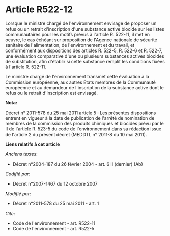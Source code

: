 # Article R522-12

Lorsque le ministre chargé de l'environnement envisage de proposer un refus ou un retrait d'inscription d'une substance
active biocide sur les listes communautaires pour les motifs prévus à l'article R. 522-11, il met en oeuvre, le cas échéant
sur proposition de l'Agence nationale de sécurité sanitaire de l'alimentation, de l'environnement et du travail, et
conformément aux dispositions des articles R. 522-5, R. 522-6 et R. 522-7, une évaluation comparative d'une ou plusieurs
substances actives biocides de substitution, afin d'établir si cette substance remplit les conditions fixées à l'article R.
522-11. 

Le ministre chargé de l'environnement transmet cette évaluation à la Commission européenne, aux autres Etats membres de la
Communauté européenne et au demandeur de l'inscription de la substance active dont le refus ou le retrait d'inscription est
envisagé.

**Nota:**

Décret n° 2011-578 du 25 mai 2011 article 5 : Les présentes dispositions entrent en vigueur à la date de publication de
l'arrêté de nomination de membres de la commission des produits chimiques et biocides prévu par le II de l'article R. 523-5
du code de l'environnement dans sa rédaction issue de l'article 2 du présent décret (MEDDTL n° 2011-8 du 10 mai 2011).

**Liens relatifs à cet article**

_Anciens textes_:

  - Décret n°2004-187 du 26 février 2004 - art. 6 II (dernier) (Ab)

_Codifié par_:

  - Décret n°2007-1467 du 12 octobre 2007

_Modifié par_:

  - Décret n°2011-578 du 25 mai 2011 - art. 1

_Cite_:

  - Code de l'environnement - art. R522-11
  - Code de l'environnement - art. R522-5
